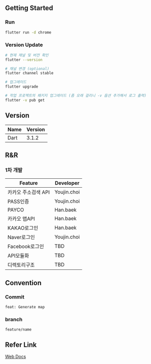 ## Getting Started

### Run

```bash
flutter run -d chrome
```

### Version Update

```bash
# 현재 채널 및 버전 확인
flutter --version

# 채널 변경 (optional)
flutter channel stable

# 업그레이드
flutter upgrade

# 작업 프로젝트의 패키지 업그레이드 (좀 오래 걸리니 -v 옵션 추가해서 로그 출력)
flutter -v pub get
```

## Version

| Name | Version |
| ---- | ------- |
| Dart | 3.1.2   |

## R&R

### 1차 개발

| Feature             | Developer   |
| ------------------- | ----------- |
| 카카오 주소검색 API | Youjin.choi |
| PASS인증            | Youjin.choi |
| PAYCO               | Han.baek    |
| 카카오 맵API        | Han.baek    |
| KAKAO로그인         | Han.baek    |
| Naver로그인         | Youjin.choi |
| Facebook로그인      | TBD         |
| API모듈화           | TBD         |
| 디렉토리구조        | TBD         |

## Convention

### Commit

`feat: Generate map`

### branch

`feature/name`

## Refer Link

[Web Docs](https://docs.flutter.dev/platform-integration/web/building)
